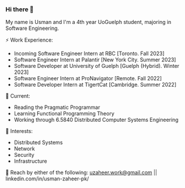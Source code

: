 ### Hi there 👋

My name is Usman and I'm a 4th year UoGuelph student, majoring in Software Engineering.

⚡ Work Experience: <br>
- Incoming Software Engineer Intern at RBC [Toronto. Fall 2023]
- Software Engineer Intern at Palantir [New York City. Summer 2023]
- Software Developer at University of Guelph [Guelph (Hybrid). Winter 2023]
- Software Engineer Intern at ProNavigator [Remote. Fall 2022]
- Software Developer Intern at TigertCat [Cambridge. Summer 2022]

🔭 Current: 
- Reading the Pragmatic Programmar
- Learning Functional Programming Theory
- Working through 6.5840 Distributed Computer Systems Engineering

🌱 Interests:
- Distributed Systems
- Network
- Security
- Infrastructure

💬 Reach by either of the following: uzaheer.work@gmail.com || linkedin.com/in/usman-zaheer-pk/
